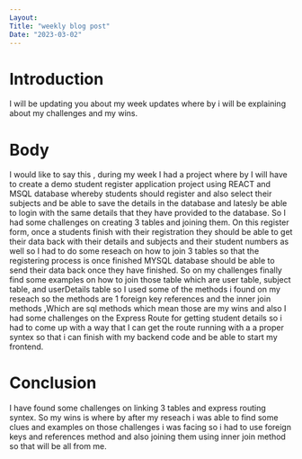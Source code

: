```yaml
---
Layout:
Title: "weekly blog post"
Date: "2023-03-02"
---
```


# Introduction

I will be updating you about my week updates where by i will be explaining about my challenges and my wins.

# Body

I would like to say this , during my week I had a project where by I will have to create a demo student register application project using REACT and MSQL database whereby students should register and also select their subjects and be able to save the details in the database and latesly be able to login with the same details that they have provided to the database. So I had some challenges on creating 3 tables and joining them. On this register form, once a students finish with their registration they should be able to get their data back with their details and subjects and their student numbers as well so I had to do some reseach on how to join 3 tables so that the registering process is once finished MYSQL database should be able to send their data back once they have finished. So on my challenges finally find some examples on how to join those table which are user table, subject table, and userDetails table so I used some of the methods i found on my reseach so the methods are 1 foreign key references and the inner join methods ,Which are sql methods which mean those are my wins and also I had some challenges on the Express Route for getting student details so i had to come up with a way that I can get the route running with a a proper syntex so that i can finish with my backend code and be able to start my frontend.

# Conclusion

I have found some challenges on linking 3 tables and express routing syntex. So my wins is where by after my reseach i was able to find some clues and examples on those challenges i was facing so i had to use foreign keys and references method and also joining them using inner join method so that will be all from me.

